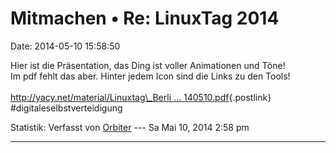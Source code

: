 Mitmachen • Re: LinuxTag 2014
=============================

Date: 2014-05-10 15:58:50

Hier ist die Präsentation, das Ding ist voller Animationen und Töne!\
Im pdf fehlt das aber. Hinter jedem Icon sind die Links zu den Tools!\
\
[http://yacy.net/material/Linuxtag\_Berli \...
140510.pdf](http://yacy.net/material/Linuxtag_Berlin_2014_digitaleselbstverteidigung_20140510.pdf){.postlink}\
\#digitaleselbstverteidigung

Statistik: Verfasst von
[Orbiter](http://forum.yacy-websuche.de/memberlist.php?mode=viewprofile&u=2)
--- Sa Mai 10, 2014 2:58 pm

------------------------------------------------------------------------
